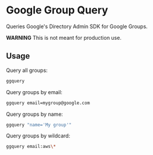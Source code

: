 # Google Group Query

Queries Google's Directory Admin SDK for Google Groups.

**WARNING** This is not meant for production use.

## Usage

Query all groups:

```bash
ggquery
```

Query groups by email:

```bash
ggquery email=mygroup@google.com
```

Query groups by name:

```bash
ggquery "name='My group'"
```

Query groups by wildcard:

```bash
ggquery email:aws\*
```
